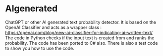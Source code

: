 # AIgenerated
ChatGPT or other AI generated text probability detector. 
It is based on the OpenAI Classifier and acts as a wrapper class : https://openai.com/blog/new-ai-classifier-for-indicating-ai-written-text/
The code in Python checks if the input text is created from and ranks the probability.
The code has been ported to C# also.
There is also a test code to show you how to use the code.
